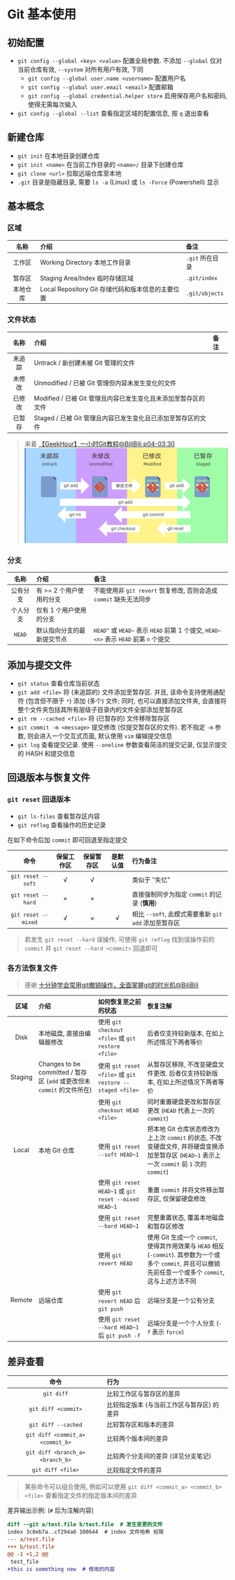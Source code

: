 # Git 基本使用

## 初始配置
*  `git config --global <key> <value>` 配置全局参数. 不添加 `--global` 仅对当前仓库有效, `--system` 对所有用户有效, 下同
    * `git config --global user.name <username>` 配置用户名
    * `git config --global user.email <email>` 配置邮箱
    * `git config --global credential.helper store` 启用保存用户名和密码, 使得无需每次输入
* `git config --global --list` 查看指定区域的配置信息, 按 `q` 退出查看

## 新建仓库
* `git init` 在本地目录创建仓库
* `git init <name>` 在当前工作目录的 `<name>/` 目录下创建仓库
* `git clone <url>` 拉取远端仓库至本地
* `.git` 目录是隐藏目录, 需要 `ls -a` (Linux) 或 `ls -Force` (Powershell) 显示

## 基本概念
### 区域
| 名称 | 介绍 | 备注 |
| :-: | :- | :- |
| 工作区 | Working Directory 本地工作目录 | `.git` 所在目录 |
| 暂存区 | Staging Area/Index 临时存储区域 | `.git/index` |
| 本地仓库 | Local Repository Git 存储代码和版本信息的主要位置 | `.git/objects` |

### 文件状态
| 名称 | 介绍 | 备注 |
| :-: | :- | :- |
| 未追踪 | Untrack / 新创建未被 Git 管理的文件 | |
| 未修改 | Unmodified / 已被 Git 管理但内容未发生变化的文件 | |
| 已修改 | Modified / 已被 Git 管理且内容已发生变化且未添加至暂存区的文件 | |
| 已暂存 | Staged / 已被 Git 管理且内容已发生变化且已添加至暂存区的文件 | |

<!-- ↓ 直接把图片当作链接的 content ↓ -->
> 来着 [【GeekHour】一小时Git教程@BiliBili p04-03:30
> ![GitFileStates](./Images/GitFileStates.png)
> ](https://www.bilibili.com/video/BV1HM411377j?p=4&t=3m30s)

### 分支
| 名称 | 介绍 | 备注 |
| :-: | :- | :- |
| 公有分支 | 有 >= 2 个用户使用的分支 | 不能使用非 `git revert` 恢复修改, 否则会造成 `commit` 缺失无法同步 |
| 个人分支 | 仅有 1 个用户使用的分支 |  |
| `HEAD` | 默认指向分支的最新提交节点 | `HEAD^` 或 `HEAD~` 表示 `HEAD` 前第 1 个提交, `HEAD~<n>` 表示 `HEAD` 前第 `n` 个提交 |

## 添加与提交文件
* `git status` 查看仓库当前状态
* `git add <file>` 将 (未追踪的) 文件添加至暂存区. 并且, 该命令支持使用通配符 (包含但不限于 `*`) 添加 (多个) 文件; 同时, 也可以直接添加文件夹, 会直接将整个文件夹包括其所有层级子目录内的文件全部添加至暂存区
* `git rm --cached <file>` 将 (已暂存的) 文件移除暂存区
* `git commit -m <message>` 提交修改 (仅提交暂存区的文件). 若不指定 `-m` 参数, 则会进入一个交互式页面, 默认使用 `vim` 编辑提交信息
* `git log` 查看提交记录. 使用 `--oneline` 参数查看简洁的提交记录, 仅显示提交的 HASH 和提交信息

## 回退版本与恢复文件
### `git reset` 回退版本
* `git ls-files` 查看暂存区内容
* `git reflog` 查看操作的历史记录

在如下命令后加 `commit` 即可回退至指定提交

| 命令 | 保留工作区 | 保留暂存区 | 是默认值 | 行为备注 |
| :-: | :-: | :-: | :-: | :- |
| `git reset --soft` | √ | √ | | 类似于 "失忆" |
| `git reset --hard` | × | × | | 直接强制同步为指定 `commit` 的记录 (**慎用**) |
| `git reset --mixed` | √ | × | √ | 相比 `--soft`, 此模式需要重新 `git add` 添加至暂存区 |
> 若发生 `git reset --hard` 误操作, 可使用 `git reflog` 找到误操作前的 `commit` 并 `git reset --hard <commit>` 回退即可

### 各方法恢复文件
> 感谢 [十分钟学会常用git撤销操作，全面掌握git的时光机@BiliBili](https://www.bilibili.com/video/BV1ne4y1S7S9)

| 区域 | 介绍 | 如何恢复至之前的状态 | 恢复注解 |
| :-: | :- | :- | :- |
| Disk | 本地磁盘, 直接由编辑器修改 | 使用 `git checkout <file>` 或 `git restore <file>` | 后者仅支持较新版本, 在如上所述情况下两者等价 |
| Staging | Changes to be committed / 暂存区 (`add` 或更改但未 `commit` 的文件所在) | 使用 `git reset <file>` 或 `git restore --staged <file>` | 从暂存区移除, 不改变硬盘文件更改. 后者仅支持较新版本, 在如上所述情况下两者等价 |
| | | 使用 `git checkout HEAD <file>` | 同时重置硬盘更改和暂存区更改 (`HEAD` 代表上一次的 `commit`) |
| Local | 本地 Git 仓库 | 使用 `git reset --soft HEAD~1` | 把本地 Git 仓库状态修改为上上次 `commit` 的状态, 不改变硬盘文件, 并将硬盘变换添加至暂存区 (`HEAD~1` 表示上一次 `commit` 前 `1` 次的 `commit`) |
| | | 使用 `git reset HEAD~1` 或 `git reset --mixed HEAD~1` | 重置 `commit` 并将文件移出暂存区, 仅保留硬盘修改 |
| | | 使用 `git reset --hard HEAD~1` | 完整重置状态, 覆盖本地磁盘和暂存区修改 |
| | | 使用 `git revert HEAD` | 使用 Git 生成一个 `commit`, 使得其作用效果与 `HEAD` 相反 (`-commit`). 其参数为一个或多个 `commit`, 并且可以撤销先前任意一个或多个 `commit`, 这与上述方法不同 |
| Remote | 远端仓库 | 使用 `git revert HEAD` 后 `git push` | 远端分支是一个公有分支 |
| | | 使用 `git reset --hard HEAD~1` 后 `git push -f` |  远端分支是一个个人分支 (`-f` 表示 `force`) |

## 差异查看
| 命令 | 行为 |
| :-: | :- |
| `git diff` | 比较工作区与暂存区的差异 |
| `git diff <commit>` | 比较指定版本 (与当前工作区与暂存区) 的差异 |
| `git diff --cached` | 比较暂存区和版本的差异 |
| `git diff <commit_a> <commit_b>` | 比较两个版本间的差异 |
| `git diff <branch_a> <branch_b>` | 比较两个分支间的差异 (详见分支笔记) |
| `git diff <file>` | 比较指定文件的差异 |
> 某些命令可以组合使用, 例如可以使用 `git diff <commit_a> <commit_b> <file>` 查看指定文件的指定版本间的差异

差异输出示例:  (`#` 后为注解内容)
```diff
diff --git a/test.file b/test.file  # 发生变更的文件
index 3c0eb7a..cf294a0 100644  # index 文件哈希 权限
--- a/test.file
+++ b/test.file
@@ -1 +1,2 @@
 test_file
+this is something new  # 修改的内容
```
